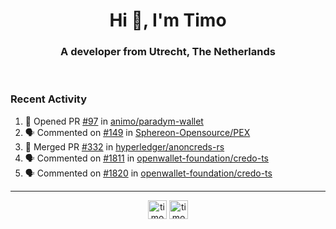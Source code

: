 <h1 align="center">Hi 👋, I'm Timo</h1>
<h3 align="center">A developer from Utrecht, The Netherlands</h3>
<br/>
<!-- https://github.com/rahuldkjain/github-profile-readme-generator --!>

<!--  <p align="left"><img src="https://github-readme-stats.vercel.app/api?username=timoglastra&show_icons=true&count_private=true&" alt="timoglastra" /></p> --!>

<!--
Github language stats
<p align="left"><img src="https://github-readme-stats.vercel.app/api/top-langs/?username=timoglastra&layout=compact" alt="timoglastra" /><p>
-->

<!-- Codestats language stats -->
<!-- <p align="left"><img src="https://codestats-readme.vercel.app/api/top-langs/?username=timoglastra&layout=compact&language_count=12" alt="timoglastra" /><p>    --!>
  
<h3>Recent Activity</h3>

<!--START_SECTION:activity-->
1. 💪 Opened PR [#97](https://github.com/animo/paradym-wallet/pull/97) in [animo/paradym-wallet](https://github.com/animo/paradym-wallet)
2. 🗣 Commented on [#149](https://github.com/Sphereon-Opensource/PEX/issues/149#issuecomment-2041051471) in [Sphereon-Opensource/PEX](https://github.com/Sphereon-Opensource/PEX)
3. 🎉 Merged PR [#332](https://github.com/hyperledger/anoncreds-rs/pull/332) in [hyperledger/anoncreds-rs](https://github.com/hyperledger/anoncreds-rs)
4. 🗣 Commented on [#1811](https://github.com/openwallet-foundation/credo-ts/pull/1811#issuecomment-2040676061) in [openwallet-foundation/credo-ts](https://github.com/openwallet-foundation/credo-ts)
5. 🗣 Commented on [#1820](https://github.com/openwallet-foundation/credo-ts/issues/1820#issuecomment-2039623228) in [openwallet-foundation/credo-ts](https://github.com/openwallet-foundation/credo-ts)
<!--END_SECTION:activity-->

---

<p align="center">
<a href="https://twitter.com/timoglastra" target="blank"><img align="center" src="https://cdn.jsdelivr.net/npm/simple-icons@3.0.1/icons/twitter.svg" alt="timoglastra" height="30" width="30" /></a>
<a href="https://linkedin.com/in/timoglastra" target="blank"><img align="center" src="https://cdn.jsdelivr.net/npm/simple-icons@3.0.1/icons/linkedin.svg" alt="timoglastra" height="30" width="30" /></a>
</p>



